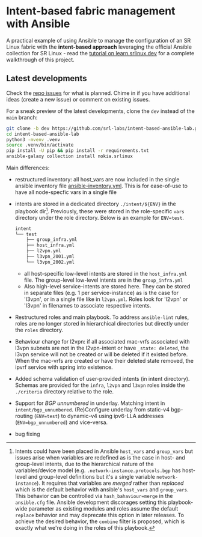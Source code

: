 # Intent-based fabric management with Ansible

A practical example of using Ansible to manage the configuration of an SR Linux fabric with the **intent-based approach** leveraging the official Ansible collection for SR Linux - read the [tutorial on learn.srlinux.dev](http://learn.srlinux.dev/tutorials/programmability/ansible/intent-based-management) for a complete walkthrough of this project.


## Latest developments

Check the [repo issues](https://github.com/srl-labs/intent-based-ansible-lab/issues) for what is planned. Chime in if you have additional ideas (create a new issue) or comment on existing issues.

For a sneak preview of the latest developments, clone the `dev` instead of the `main` branch:

```bash
git clone -b dev https://github.com/srl-labs/intent-based-ansible-lab.git
cd intent-based-ansible-lab
python3 -mvenv .venv
source .venv/bin/activate
pip install -U pip && pip install -r requirements.txt
ansible-galaxy collection install nokia.srlinux
```

Main differences:

* restructured inventory: all host_vars are now included in the single ansible inventory file [ansible-inventory.yml](https://github.com/srl-labs/intent-based-ansible-lab/blob/dev/inv/ansible-inventory.yml). This is for ease-of-use to have all node-specfic vars in a single file
* intents are stored in a  dedicated directory `./intent/${ENV}` in the playbook dir[^1]. Previously, these were stored in the role-specific `vars` directory under the role directory. Below is an example for `ENV=test`. 

    ```bash
    intent
    └── test
        ├── group_infra.yml
        ├── host_infra.yml
        ├── l2vpn.yml
        ├── l3vpn_2001.yml
        └── l3vpn_2002.yml
    ``` 
    * all host-specific low-level intents are stored in the `host_infra.yml` file. The group-level low-level intents are in the `group_infra.yml`
    * Also high-level service-intents are stored here. They can be stored in separate files (e.g. 1 per service-instance) as is the case for 'l3vpn', or in a single file like in `l2vpn.yml`. Roles look for 'l2vpn' or 'l3vpn' in filenames to associate respective intents.

* Restructured roles and main playbook. To address `ansible-lint` rules, roles are no longer stored in hierarchical directories but directly under the `roles` directory.
* Behaviour change for l2vpn: if all associated mac-vrfs associated with l3vpn subnets are not in the l2vpn-intent or have `_state: deleted`, the l3vpn service will not be created or will be deleted if it existed before. When the mac-vrfs are created or have their deleted state removed, the ipvrf service with spring into existence.
* Added schema validation of user-provided intents (in intent directory). Schemas are provided for the `infra`, `l2vpn` and `l3vpn` roles inside the `./criteria` directory relative to the role.
* Support for *BGP unnumbered* in underlay. Matching intent in `intent/bgp_unnumbered`. (Re)Configure underlay from static-v4 bgp-routing (`ENV=test`) to dynamic-v4 using ipv6-LLA addresses (`ENV=bgp_unnumbered`) and vice-versa.
* bug fixing

[^1]: Intents could have been placed in Ansible `host_vars` and `group_vars` but issues arise when variables are redefined as is the case in host- and group-level intents, due to the hierarchical nature of the variables/device model (e.g. `.network-instance.protocols.bgp` has host-level and group-level definitions but it's a single variable `network-instance`). It requires that variables are *merged* rather than *replaced* which is the default behavior with ansible's `host_vars` and `group_vars`. This behavior can be controlled via `hash_bahaviour=merge` in the `ansible.cfg` file. Ansible development discorages setting this playbook-wide parameter as existing modules and roles assume the default `replace` behavior and may deprecate this option in later releases. To achieve the desired behavior, the `combine` filter is proposed, which is exactly what we're doing in the roles of this playbook.
